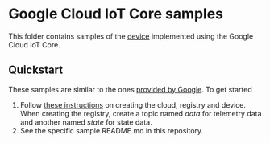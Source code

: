 # Google Cloud IoT Core samples

This folder contains samples of the [device](../common) implemented using the Google Cloud IoT Core.

## Quickstart

These samples are similar to the ones [provided by Google](https://github.com/GoogleCloudPlatform/nodejs-docs-samples/blob/master/iot). To get started
1. Follow [these instructions](https://cloud.google.com/iot/docs/how-tos/devices) on creating the cloud, registry and device. When creating the registry, create a topic named _data_ for telemetry data and another named _state_ for state data.
1. See the specific sample README.md in this repository.
